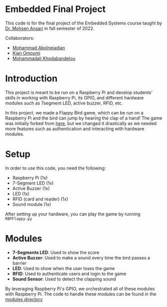 Embedded Final Project
=============

This code is for the final project of the Embedded Systems course taught by [Dr. Mohsen Ansari](https://scholar.google.com/citations?user=Dhfls4sAAAAJ&hl=en) in fall semester of 2022.

Collaborators:
- [Mohammad Abolnejadian](https://github.com/theablemo)
- [Kian Omoomi](https://github.com/kianomoomi)
- [Mohammadali Khodabandelou]()

# Introduction

This project is meant to be run on a Raspberry Pi and develop students' skills in working with Raspberry Pi, its GPIO, and different hardware modules such as 7segment LED, active buzzer, RFID, etc. 

In this project, we made a Flappy Bird game, which can be run on a Raspberry Pi and the bird can jump by hearing the clap of a hand! The game was initially forked from [here](https://github.com/sourabhv/FlapPyBird), but we changed it drastically as we needed more features such as authentication and interacting with hardware modules. 

# Setup

In order to use this code, you need the following:
- Raspberry Pi (1x)
- 7-Segment LED (1x)
- Active Buzzer (1x)
- LED (1x)
- RFID (card and reader) (1x)
- Sound module (1x)

After setting up your hardware, you can play the game by running `RBPFlappy.py`

# Modules

- **7-Segments LED**: Used to show the score
- **Active Buzzer**: Used to make a sound every time the bird passes a barrier
- **LED**: Used to show when the user loses the game
- **RFID**: Used to authenticate users and login to the game
- **Sound Sensor**: Used to detect the clapping sound

By leveraging Raspberry Pi's GPIO, we orchestrated all of these modules with Raspberry Pi. The code to handle these modules can be found in the [modules directory](</modules/>)

